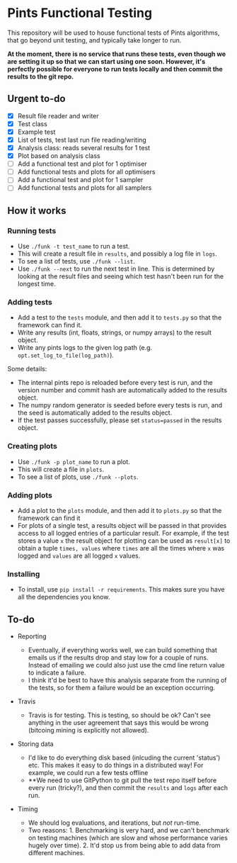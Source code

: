 # Pints Functional Testing

This repository will be used to house functional tests of Pints algorithms, that go beyond unit testing, and typically take longer to run.

**At the moment, there is no service that runs these tests, even though we are setting it up so that we can start using one soon. However, it's perfectly possible for everyone to run tests locally and then commit the results to the git repo.**

## Urgent to-do

- [x] Result file reader and writer
- [x] Test class
- [x] Example test
- [x] List of tests, test last run file reading/writing
- [x] Analysis class: reads several results for 1 test
- [x] Plot based on analysis class
- [ ] Add a functional test and plot for 1 optimiser
- [ ] Add functional tests and plots for all optimisers
- [ ] Add a functional test and plot for 1 sampler
- [ ] Add functional tests and plots for all samplers

## How it works

### Running tests

- Use `./funk -t test_name` to run a test.
- This will create a result file in `results`, and possibly a log file in `logs`.
- To see a list of tests, use `./funk --list`.
- Use `./funk --next` to run the next test in line. This is determined by looking at the result files and seeing which test hasn't been run for the longest time.

### Adding tests

- Add a test to the `tests` module, and then add it to `tests.py` so that the framework can find it.
- Write any results (int, floats, strings, or numpy arrays) to the result object.
- Write any pints logs to the given log path (e.g. `opt.set_log_to_file(log_path)`).

Some details:
- The internal pints repo is reloaded before every test is run, and the version number and commit hash are automatically added to the results object.
- The numpy random generator is seeded before every tests is run, and the seed is automatically added to the results object.
- If the test passes successfully, please set `status=passed` in the results object.

### Creating plots

- Use `./funk -p plot_name` to run a plot.
- This will create a file in `plots`.
- To see a list of plots, use `./funk --plots`.

### Adding plots

- Add a plot to the `plots` module, and then add it to `plots.py` so that the framework can find it
- For plots of a single test, a results object will be passed in that provides access to all logged entries of a particular result. For example, if the test stores a value `x` the result object for plotting can be used as `result[x]` to obtain a tuple `times, values` where `times` are all the times where `x` was logged and `values` are all logged `x` values.

### Installing

- To install, use `pip install -r requirements`. This makes sure you have all the dependencies you know.


## To-do

- Reporting
    - Eventually, if everything works well, we can build something that emails us if the results drop and stay low for a couple of runs. Instead of emailing we could also just use the cmd line return value to indicate a failure.
    - I think it'd be best to have this analysis separate from the running of the tests, so for them a failure would be an exception occurring.
    
- Travis
    - Travis is for testing. This is testing, so should be ok? Can't see anything in the user agreement that says this would be wrong (bitcoing mining is explicitly not allowed).   
    
- Storing data
    - I'd like to do everything disk based (inlcuding the current 'status') etc. This makes it easy to do things in a distributed way! For example, we could run a few tests offline
    - **We need to use GitPython to git pull the test repo itself before every run (tricky?), and then commit the `results` and `logs` after each run.
    
- Timing
    - We should log evaluations, and iterations, but _not_ run-time.
    - Two reasons: 1. Benchmarking is very hard, and we can't benchmark on testing machines (which are slow and whose performance varies hugely over time). 2. It'd stop us from being able to add data from different machines.

